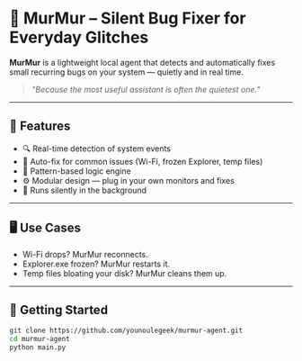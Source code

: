 # 🐚 MurMur – Silent Bug Fixer for Everyday Glitches

**MurMur** is a lightweight local agent that detects and automatically fixes small recurring bugs on your system — quietly and in real time.

> _"Because the most useful assistant is often the quietest one."_

---

## 🔧 Features

- 🔍 Real-time detection of system events
- 🔄 Auto-fix for common issues (Wi-Fi, frozen Explorer, temp files)
- 🧠 Pattern-based logic engine
- ⚙️ Modular design — plug in your own monitors and fixes
- 🤫 Runs silently in the background

---

## 🖥️ Use Cases

- Wi-Fi drops? MurMur reconnects.
- Explorer.exe frozen? MurMur restarts it.
- Temp files bloating your disk? MurMur cleans them up.

---

## 🚀 Getting Started

```bash
git clone https://github.com/younoulegeek/murmur-agent.git
cd murmur-agent
python main.py
